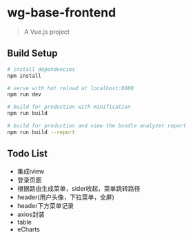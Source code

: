 # wg-base-frontend

> A Vue.js project

## Build Setup

``` bash
# install dependencies
npm install

# serve with hot reload at localhost:8080
npm run dev

# build for production with minification
npm run build

# build for production and view the bundle analyzer report
npm run build --report
```
## Todo List
- 集成iview
- 登录页面
- 根据路由生成菜单，sider收起，菜单跳转路径
- header(用户头像，下拉菜单，全屏)
- header下方菜单记录
- axios封装
- table
- eCharts
